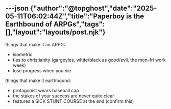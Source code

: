---json
{"author":"@topghost","date":"2025-05-11T06:02:44Z","title":"Paperboy is the Earthbound of ARPGs","tags":[],"layout":"layouts/post.njk"}
---
things that make it an ARPG:
* isometric
* ties to christianity (gargoyles, white/black as good/evil, the mon-fri work week)
* lose progress when you die

things that make it earthbound:
* protagonist wears baseball cap
* the stakes of your success are never quite clear
* features a SICK STUNT COURSE at the end (confirm this)
